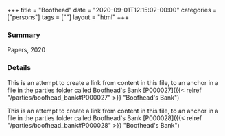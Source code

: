 +++
title = "Boofhead"
date = "2020-09-01T12:15:02-00:00"
categories = ["persons"]
tags = [""]
layout = "html"
+++

###  Summary

Papers, 2020

###  Details

This is an attempt to create a link from content in this file, to an anchor in a file in the parties folder called Boofhead's Bank [P000027]({{< relref "/parties/boofhead_bank#P000027" >}} "Boofhead's Bank")

This is an attempt to create a link from content in this file, to an anchor in a file in the parties folder called Boofhead's Bank [P000028]({{< relref "/parties/boofhead_bank#P000028" >}} "Boofhead's Bank")
